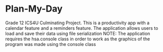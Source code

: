 # Plan-My-Day
Grade 12 ICS4U Culminating Project. This is a productivity app with a calendar feature and a reminders feature. The application allows users to load and save their data using file serialization
NOTE: The application requires the hsa.console class in order to work as the graphics of the program was made using the console class

